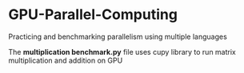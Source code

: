 # GPU-Parallel-Computing
Practicing and benchmarking parallelism using multiple languages

The **multiplication benchmark.py** file uses cupy library to run matrix multiplication and addition on GPU